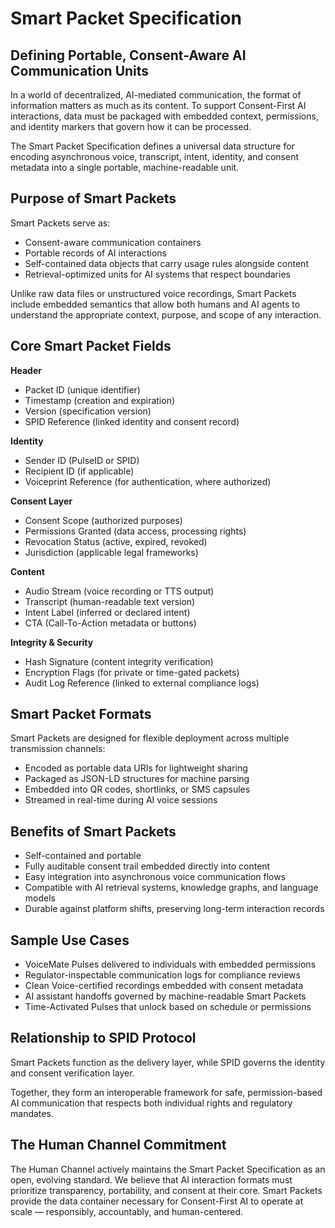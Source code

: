 # Smart Packet Specification

## Defining Portable, Consent-Aware AI Communication Units

In a world of decentralized, AI-mediated communication, the format of information matters as much as its content. To support Consent-First AI interactions, data must be packaged with embedded context, permissions, and identity markers that govern how it can be processed.

The Smart Packet Specification defines a universal data structure for encoding asynchronous voice, transcript, intent, identity, and consent metadata into a single portable, machine-readable unit.

## Purpose of Smart Packets

Smart Packets serve as:

- Consent-aware communication containers
- Portable records of AI interactions
- Self-contained data objects that carry usage rules alongside content
- Retrieval-optimized units for AI systems that respect boundaries

Unlike raw data files or unstructured voice recordings, Smart Packets include embedded semantics that allow both humans and AI agents to understand the appropriate context, purpose, and scope of any interaction.

## Core Smart Packet Fields

**Header**
- Packet ID (unique identifier)
- Timestamp (creation and expiration)
- Version (specification version)
- SPID Reference (linked identity and consent record)

**Identity**
- Sender ID (PulseID or SPID)
- Recipient ID (if applicable)
- Voiceprint Reference (for authentication, where authorized)

**Consent Layer**
- Consent Scope (authorized purposes)
- Permissions Granted (data access, processing rights)
- Revocation Status (active, expired, revoked)
- Jurisdiction (applicable legal frameworks)

**Content**
- Audio Stream (voice recording or TTS output)
- Transcript (human-readable text version)
- Intent Label (inferred or declared intent)
- CTA (Call-To-Action metadata or buttons)

**Integrity & Security**
- Hash Signature (content integrity verification)
- Encryption Flags (for private or time-gated packets)
- Audit Log Reference (linked to external compliance logs)

## Smart Packet Formats

Smart Packets are designed for flexible deployment across multiple transmission channels:

- Encoded as portable data URIs for lightweight sharing
- Packaged as JSON-LD structures for machine parsing
- Embedded into QR codes, shortlinks, or SMS capsules
- Streamed in real-time during AI voice sessions

## Benefits of Smart Packets

- Self-contained and portable
- Fully auditable consent trail embedded directly into content
- Easy integration into asynchronous voice communication flows
- Compatible with AI retrieval systems, knowledge graphs, and language models
- Durable against platform shifts, preserving long-term interaction records

## Sample Use Cases

- VoiceMate Pulses delivered to individuals with embedded permissions
- Regulator-inspectable communication logs for compliance reviews
- Clean Voice-certified recordings embedded with consent metadata
- AI assistant handoffs governed by machine-readable Smart Packets
- Time-Activated Pulses that unlock based on schedule or permissions

## Relationship to SPID Protocol

Smart Packets function as the delivery layer, while SPID governs the identity and consent verification layer.

Together, they form an interoperable framework for safe, permission-based AI communication that respects both individual rights and regulatory mandates.

## The Human Channel Commitment

The Human Channel actively maintains the Smart Packet Specification as an open, evolving standard. We believe that AI interaction formats must prioritize transparency, portability, and consent at their core. Smart Packets provide the data container necessary for Consent-First AI to operate at scale — responsibly, accountably, and human-centered.
